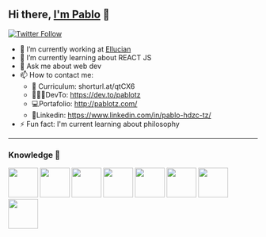## Hi there, [I'm Pablo][web]  👋


[![Twitter Follow](https://img.shields.io/twitter/follow/PabloTz01?style=social)][twitter]


- 🔭 I’m currently working at [Ellucian](https://www.ellucian.com/)
- 🌱 I’m currently learning about REACT JS
- 💬 Ask me about web dev 
- 📫 How to contact me: 
    - 📄 Curriculum: shorturl.at/qtCX6
    - 👩🏻‍💻DevTo: https://dev.to/pablotz
    - 💻Portafolio: http://pablotz.com/
    - 💼Linkedin: https://www.linkedin.com/in/pablo-hdzc-tz/
- ⚡ Fun fact: I'm current learning about philosophy 

---
### Knowledge 📖

<div>
    <img width="60" src="https://img.icons8.com/officel/60/000000/react.png"/> 
    <img width="60" src="https://img.icons8.com/dusk/60/000000/html-5.png"/>
    <img width="60" src="https://img.icons8.com/dusk/60/000000/javascript-logo.png"/>
    <img width="60" src="https://img.icons8.com/dusk/60/000000/css3.png"/>
    <img width="60" src="https://img.icons8.com/dusk/60/000000/java.png"/>
    <img width="60" src="https://img.icons8.com/dusk/60/000000/selenium-test-automation.png"/>
    <img width="60" src="https://img.icons8.com/color/60/000000/nodejs.png"/>
    <img width="60" src="https://img.icons8.com/dusk/60/000000/sql.png"/>

</div>

<!-- Links -->

[web]:http://pablotz.com/
[twitter]:https://twitter.com/PabloTz01
[financial]:https://www.financialsolutions.mx/
